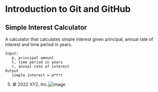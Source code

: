 # Introduction to Git and GitHub

## Simple Interest Calculator

A calculator that calculates simple interest given principal, annual rate of interest and time period in years.

```
Input:
   p, principal amount
   t, time period in years
   r, annual rate of interest
Output
   simple interest = p*t*r
```

5.	© 2022 XYZ, Inc.![image](https://user-images.githubusercontent.com/11847813/184075810-82f7320e-8e99-44e9-857d-d423bd8deb3e.png)

